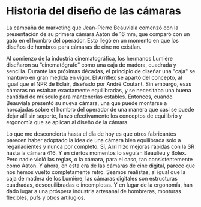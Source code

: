 # Historia del diseño de las cámaras

La campaña de marketing que Jean-Pierre Beauviala comenzó con la presentación de su primera cámara Aaton de 16 mm, que comparó con un gato en el hombro del operador. Esto llegó en un momento en que los diseños de hombros para cámaras de cine no existían.

Al comienzo de la industria cinematográfica, los hermanos Lumière diseñaron su “cinematógrafo” como una caja de madera, cuadrada y sencilla. Durante las próximas décadas, el principio de diseñar una "caja" se mantuvo en gran medida en vigor. El Arriflex se apartó del concepto, al igual que el NPR de Éclair, diseñado por André Coutant. Sin embargo, esas cámaras no estaban exactamente equilibradas, y se necesitaba una buena cantidad de músculo para mantenerlas estables. Entonces, cuando Beauviala presentó su nueva cámara, una que puede montarse a horcajadas sobre el hombro del operador de una manera que casi se puede dejar allí sin soporte, lanzó efectivamente los conceptos de equilibrio y ergonomía que se aplican al diseño de la cámara.

Lo que me desconcierta hasta el día de hoy es que otros fabricantes parecen haber adoptado la idea de una cámara bien equilibrada solo a regañadientes y nunca por completo. Sí, Arri hizo mejoras rápidas con la SR hasta la cámara 416. Y en ciertos momentos lo seguían Beaulieu y Bolex. Pero nadie violó las reglas, o la cámara, para el caso, tan consistentemente como Aaton. Y ahora, en esta era de las cámaras de cine digital, parece que nos hemos vuelto completamente retro. Seamos realistas, al igual que la caja de madera de los Lumière, las cámaras digitales son estructuras cuadradas, desequilibradas e incompletas. Y en lugar de la ergonomía, han dado lugar a una próspera industria artesanal de hombreras, monturas flexibles, pufs y otros artilugios.
